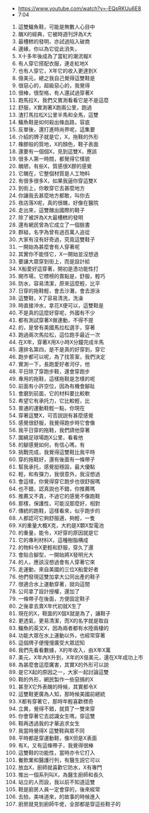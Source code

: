 - https://www.youtube.com/watch?v=-EQsRKUu6E8
- 7:04

1. 這雙鱷魚鞋，可能是無數人心目中
1. 醜X的經典，它被時週刊評為X大
1. 最槽糕的發明，亦試過陷入破商
1. 邊緣，你以為它從此消失，
1. X十多年後成為了當紅的潮流報X
1. 有人穿它搭配衣服，連走紅地X
1. 也有人穿它，X年它的收入更達到X
1. 億美元，總之我自己覺得這雙鞋是
1. 很惡心的，超級惡心的，我覺得
1. 很棒，很型格，有人還試過穿著X
1. 跑馬拉X，我們又實測看看它是不是這麼
1. 舒服，X實測著X跑兩公里，跑過
1. 渣打馬拉松X公里半馬和全馬，這雙
1. 鱷魚鞋是如何殺出條血路，容底
1. 反單後，還打進時尚界呢，這集要
1. 介紹的牌子就是它，X，拖鞋的外形
1. 橡膠般的質地，X的顏色，鞋子表面
1. 還要有一個個X，見到這雙X，應該
1. 很多人第一時間，都覺得它樣貌
1. 醜陋，有些X，質感很X膠的感覺
1. 它醜在，它整個材質是人工物料
1. 有很多很多X，如果我逼你穿這雙X
1. 到街上，你敢穿它去甚麼地方
1. 你讓我去甚麼地方都敢，叫你去
1. 夜店落X呢，真的很醜，好像在醫院
1. 走出來，這雙醜出國際的鞋子
1. 除了被評為X大最槽糕的發明
1. 還有網民曾為它成立了一個臉書
1. 群組，名字為曾有過百萬人追從
1. 大家有沒有好奇過，究竟這雙鞋子
1. 一開始為甚麼會有人穿著呢
1. 其實你不能怪它，X一開始並沒想過
1. 要讓大眾穿到街上，而是設計給
1. X船愛好這穿著，開初是憑功能性打
1. 開市場，它標榜的賣點是，舒服，輕巧
1. 防水，容易清潔，原來這麼輕，比平
1. 日穿的拖鞋輕，會去沙灘，會去游泳
1. 這雙鞋，X了容易清洗，洗澡
1. 時直接沖水，拿花X便可以，這雙鞋是
1. 不是真的這麼好穿呢，外國有不少
1. 都有測試穿著X做連動，不得不提
1. 的，是曾有美國馬拉松選手，穿著
1. 跑過兩次馬拉松，這位跑手最近一次
1. 在X年，穿著X用X小時X分鐘完成半馬
1. 還排名第四，是不是真的好穿到，穿它
1. 跑步都可以呢，為了找答案，我們決定
1. 實測一下，長跑愛好者河仔，他
1. 平日除了穿跑步鞋，還會穿跑步
1. 專用的拖鞋，這樣拖鞋是怎樣的呢
1. 前面有小許空位，因為有機會腳趾
1. 會磨到前面，它的材料要比較軟
1. 希望它有承托力，它比較輕，比
1. 普通的運動鞋輕一點，你現在
1. 穿著這雙X，可否説説有甚麼感覺
1. 感覺很舒服，我覺得跑步時它會像
1. 我平日穿的拖鞋，我們請他穿著
1. 圍繞足球場跑X公里，看看他
1. 的腳感覺如何，有信心嗎，有
1. 挑戰完成，我覺得這雙鞋比我平時
1. 穿的拖鞋好，還有後面有一條帶子
1. 幫我承托，感覺挺穩固，最大優點
1. 輕，和有彈力，我很意外，我沒想過
1. 會這樣，你覺得穿它跑步也很舒服嗎
1. 也不錯，認真説也不錯，你推薦嗎
1. 推薦又不貴，不過它的感覺不像跑鞋
1. 那樣，保護性，可能沒那麼好，相對
1. 傳統的跑鞋，這樣看來，似乎跑步的
1. 人都認可它夠舒服適，夠輕，一隻
1. X的重量大概X克，大約是X顆X型電池
1. 的重量，能令，X好穿的原因就是它
1. 它的專利材料X，這種樹脂構成
1. 的物料令X更輕和舒服，穿久了還
1. 會貼合腳型，一開始將X發明光大
1. 的人，應該沒想過會有人穿著它來
1. 走運動，來自美國的三位X船愛好者
1. 他們發現這雙加拿大公同出產的鞋子
1. 很適合水上運動穿著，就向這間
1. 公司拿了設計授權，還加了
1. 一條帶子在後面，方便固定鞋子
1. 之後拿去賣X年代初就X生了
1. 現在的X，鞋面的X個X就是為了，讓鞋子
1. 更透氣，更易清潔，而X的名字就是取自
1. 鱷魚的英文X，因為兩者都有水陸兩棲的
1. 功能大眾在水上運動以外，也經常穿著
1. 這個牌子便慢慢廣受大眾認知
1. 我們先看看數據，X的年收入，由X年X萬
1. 美元，X年內X升到，X年的X億美元，還在X年成功上市
1. 為甚麼會這麼厲害，其實X的外形可以説
1. 是它X起的原因之一，大家一起討論這雙
1. 鞋的外形，網民製作一些惡搞的X
1. 甚至X它外表醜的時候，其實都令X
1. 這雙鞋更廣為人知，那時候美國前總統
1. X都有穿著它，那時年輕喜歡標奇
1. 立異，覺得不錯，就買了一雙來穿
1. 你會穿著它去認識女生嗎，穿這雙
1. 鞋再透過我的才華追求女生
1. 我當時覺得X 這雙鞋與眾不同
1. 平時都是穿運動鞋，像X但是X表面
1. 有X，又有這條帶子，我覺得很棒
1. 這雙鞋的功能性，當時亦令它打入
1. 餐飲業和醫護行列，有醫生説它可以
1. 放血X，廚師就喜歡它防水，X有專門
1. 推出一個系列叫X，為醫生廚師和長久
1. 站立的人而設，我以前不知道這雙
1. 鞋是廚房人員一定會穿的，後來經常
1. 去拍，美味道來，的故事的時候進入
1. 廚房就見到廚師牛佬，全部都是穿這些鞋子的
